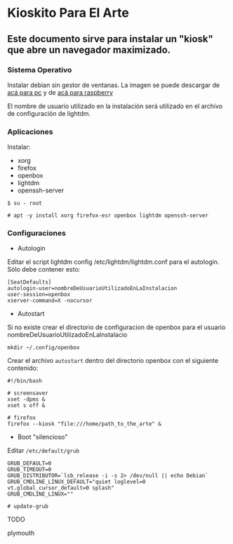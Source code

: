 # Kioskito Para El Arte

## Este documento sirve para instalar un "kiosk" que abre un navegador maximizado.

### Sistema Operativo

Instalar debian sin gestor de ventanas. La imagen se puede descargar de [acá para pc](https://cdimage.debian.org/debian-cd/current/amd64/iso-cd/debian-11.2.0-amd64-netinst.iso) y de [acá para raspberry](https://downloads.raspberrypi.org/raspios_lite_armhf/images/raspios_lite_armhf-2022-01-28/2022-01-28-raspios-bullseye-armhf-lite.zip)

El nombre de usuario utilizado en la instalación será utilizado en el archivo de configuración de lightdm.



### Aplicaciones

Instalar: 
  - xorg 
  - firefox 
  - openbox 
  - lightdm
  - openssh-server

`$ su - root`

`# apt -y install xorg firefox-esr openbox lightdm openssh-server`


### Configuraciones

- Autologin 

Editar el script lightdm config /etc/lightdm/lightdm.conf para el autologin. Sólo debe contener esto:
```
[SeatDefaults]
autologin-user=nombreDeUsuarioUtilizadoEnLaInstalacion
user-session=openbox
xserver-command=X -nocursor
```

- Autostart

Si no existe crear el directorio de configuracion de openbox para el usuario nombreDeUsuarioUtilizadoEnLaInstalacio

`mkdir ~/.config/openbox`

Crear el archivo `autostart` dentro del directorio openbox con el siguiente contenido:

```
#!/bin/bash

# screensaver
xset -dpms &
xset s off &

# firefox
firefox --kiosk "file:///home/path_to_the_arte" &

```

- Boot "silencioso"

Editar `/etc/default/grub` 

```
GRUB_DEFAULT=0
GRUB_TIMEOUT=0
GRUB_DISTRIBUTOR=`lsb_release -i -s 2> /dev/null || echo Debian`
GRUB_CMDLINE_LINUX_DEFAULT="quiet loglevel=0 vt.global_cursor_default=0 splash"
GRUB_CMDLINE_LINUX=""
```
`# update-grub`


TODO

plymouth

